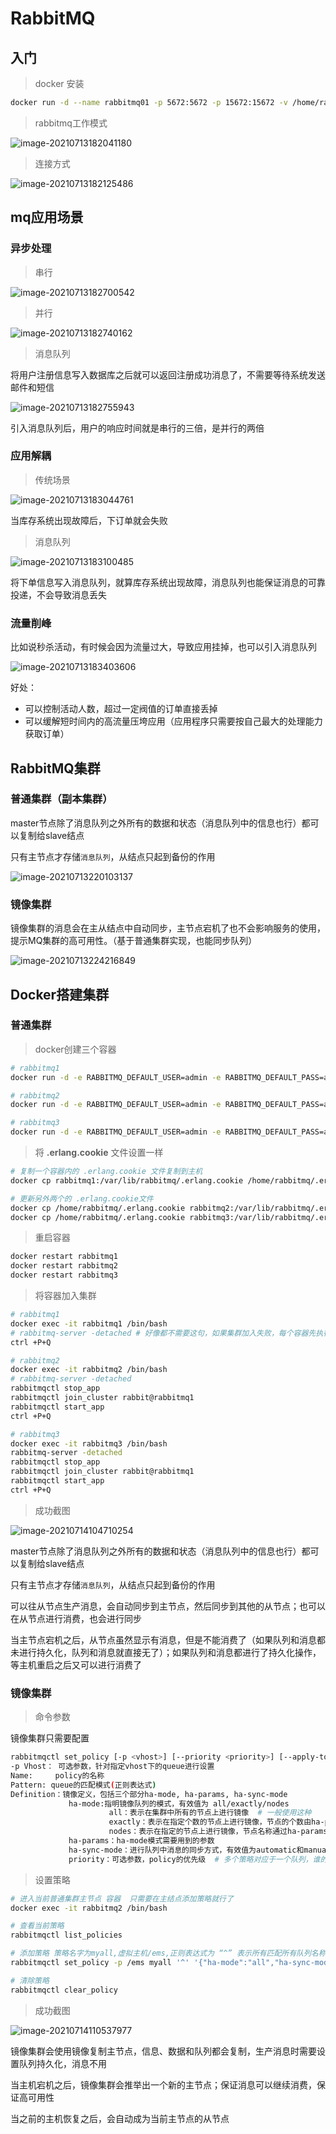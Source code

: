 # RabbitMQ

## 入门

> docker 安装

```bash
docker run -d --name rabbitmq01 -p 5672:5672 -p 15672:15672 -v /home/rabbitmq/data:/var/lib/rabbitmq -e RABBITMQ_DEFAULT_USER=admin -e RABBITMQ_DEFAULT_PASS=admin rabbitmq:3.7.7-management
```

> rabbitmq工作模式

![image-20210713182041180](images/rabbitmq.assets/image-20210713182041180.png)

> 连接方式

![image-20210713182125486](images/rabbitmq.assets/image-20210713182125486.png)

## mq应用场景

### 异步处理

> 串行

![image-20210713182700542](images/rabbitmq.assets/image-20210713182700542.png)

> 并行

![image-20210713182740162](images/rabbitmq.assets/image-20210713182740162.png)

> 消息队列

将用户注册信息写入数据库之后就可以返回注册成功消息了，不需要等待系统发送邮件和短信

![image-20210713182755943](images/rabbitmq.assets/image-20210713182755943.png)

引入消息队列后，用户的响应时间就是串行的三倍，是并行的两倍

### 应用解耦

> 传统场景

![image-20210713183044761](images/rabbitmq.assets/image-20210713183044761.png)

当库存系统出现故障后，下订单就会失败

> 消息队列

![image-20210713183100485](images/rabbitmq.assets/image-20210713183100485.png)

将下单信息写入消息队列，就算库存系统出现故障，消息队列也能保证消息的可靠投递，不会导致消息丢失

### 流量削峰

比如说秒杀活动，有时候会因为流量过大，导致应用挂掉，也可以引入消息队列

![image-20210713183403606](images/rabbitmq.assets/image-20210713183403606.png)

好处：

* 可以控制活动人数，超过一定阀值的订单直接丢掉
* 可以缓解短时间内的高流量压垮应用（应用程序只需要按自己最大的处理能力获取订单）

## RabbitMQ集群

### 普通集群（副本集群）

master节点除了消息队列之外所有的数据和状态（消息队列中的信息也行）都可以复制给slave结点

只有主节点才存储`消息队列`，从结点只起到备份的作用

![image-20210713220103137](images/rabbitmq.assets/image-20210713220103137.png)

### 镜像集群

镜像集群的消息会在主从结点中自动同步，主节点宕机了也不会影响服务的使用，提示MQ集群的高可用性。（基于普通集群实现，也能同步队列）

![image-20210713224216849](images/rabbitmq.assets/image-20210713224216849.png)

##  Docker搭建集群

### 普通集群

> docker创建三个容器

```bash
# rabbitmq1
docker run -d -e RABBITMQ_DEFAULT_USER=admin -e RABBITMQ_DEFAULT_PASS=admin --hostname rabbitmq1 -p 5672:5672 -p 15672:15672 --name rabbitmq1 rabbitmq:3.7.7-management

# rabbitmq2
docker run -d -e RABBITMQ_DEFAULT_USER=admin -e RABBITMQ_DEFAULT_PASS=admin --hostname rabbitmq2 -p 5673:5672 -p 15673:15672 --name rabbitmq2 --link rabbitmq1:rabbitmq1 rabbitmq:3.7.7-management

# rabbitmq3
docker run -d -e RABBITMQ_DEFAULT_USER=admin -e RABBITMQ_DEFAULT_PASS=admin --hostname rabbitmq3 -p 5674:5672 -p 15674:15672 --name rabbitmq3 --link rabbitmq1:rabbitmq1 --link rabbitmq2:rabbitmq2 rabbitmq:3.7.7-management
```

> 将 **.erlang.cookie** 文件设置一样

```bash
# 复制一个容器内的 .erlang.cookie 文件复制到主机
docker cp rabbitmq1:/var/lib/rabbitmq/.erlang.cookie /home/rabbitmq/.erlang.cookie

# 更新另外两个的 .erlang.cookie文件
docker cp /home/rabbitmq/.erlang.cookie rabbitmq2:/var/lib/rabbitmq/.erlang.cookie
docker cp /home/rabbitmq/.erlang.cookie rabbitmq3:/var/lib/rabbitmq/.erlang.cookie

```

> 重启容器

```bash
docker restart rabbitmq1
docker restart rabbitmq2
docker restart rabbitmq3
```

> 将容器加入集群

```bash
# rabbitmq1
docker exec -it rabbitmq1 /bin/bash
# rabbitmq-server -detached # 好像都不需要这句，如果集群加入失败，每个容器先执行这一句
ctrl +P+Q

# rabbitmq2
docker exec -it rabbitmq2 /bin/bash
# rabbitmq-server -detached 
rabbitmqctl stop_app
rabbitmqctl join_cluster rabbit@rabbitmq1
rabbitmqctl start_app
ctrl +P+Q

# rabbitmq3
docker exec -it rabbitmq3 /bin/bash
rabbitmq-server -detached 
rabbitmqctl stop_app
rabbitmqctl join_cluster rabbit@rabbitmq1
rabbitmqctl start_app
ctrl +P+Q
```

> 成功截图

![image-20210714104710254](images/rabbitmq.assets/image-20210714104710254.png)

master节点除了消息队列之外所有的数据和状态（消息队列中的信息也行）都可以复制给slave结点

只有主节点才存储`消息队列`，从结点只起到备份的作用

可以往从节点生产消息，会自动同步到主节点，然后同步到其他的从节点；也可以在从节点进行消费，也会进行同步

当主节点宕机之后，从节点虽然显示有消息，但是不能消费了（如果队列和消息都未进行持久化，队列和消息就直接无了）；如果队列和消息都进行了持久化操作，等主机重启之后又可以进行消费了

### 镜像集群

> 命令参数

镜像集群只需要配置

```bash
rabbitmqctl set_policy [-p <vhost>] [--priority <priority>] [--apply-to <apply-to>] <name> <pattern>  <definition>
-p Vhost： 可选参数，针对指定vhost下的queue进行设置
Name:     policy的名称
Pattern: queue的匹配模式(正则表达式)	
Definition：镜像定义，包括三个部分ha-mode, ha-params, ha-sync-mode
         	 ha-mode:指明镜像队列的模式，有效值为 all/exactly/nodes
                      all：表示在集群中所有的节点上进行镜像  # 一般使用这种
                      exactly：表示在指定个数的节点上进行镜像，节点的个数由ha-params指定
                      nodes：表示在指定的节点上进行镜像，节点名称通过ha-params指定
          	 ha-params：ha-mode模式需要用到的参数
             ha-sync-mode：进行队列中消息的同步方式，有效值为automatic和manual # 自动和手动，手动需要执行命令，一般使用手动
             priority：可选参数，policy的优先级  # 多个策略对应于一个队列，谁的优先级大谁生效
```

> 设置策略

```bash
# 进入当前普通集群主节点 容器  只需要在主结点添加策略就行了
docker exec -it rabbitmq2 /bin/bash

# 查看当前策略
rabbitmqctl list_policies

# 添加策略 策略名字为myall,虚拟主机/ems,正则表达式为 “^” 表示所有匹配所有队列名称  ^所有队列
rabbitmqctl set_policy -p /ems myall '^' '{"ha-mode":"all","ha-sync-mode":"automatic"}' 

# 清除策略
rabbitmqctl clear_policy
```

> 成功截图

![image-20210714110537977](images/rabbitmq.assets/image-20210714110537977.png)

镜像集群会使用镜像复制主节点，信息、数据和队列都会复制，生产消息时需要设置队列持久化，消息不用

当主机宕机之后，镜像集群会推举出一个新的主节点；保证消息可以继续消费，保证高可用性

当之前的主机恢复之后，会自动成为当前主节点的从节点

